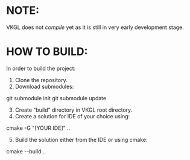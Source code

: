 NOTE:
=====

VKGL does not *compile* yet as it is still in very early development stage.

HOW TO BUILD:
=============

In order to build the project:

1. Clone the repository.
2. Download submodules:

git submodule init
git submodule update

3. Create "build" directory in VKGL root directory.
4. Create a solution for IDE of your choice using:

cmake -G "[YOUR IDE]" ..

5. Build the solution either from the IDE or using cmake:

cmake --build ..
